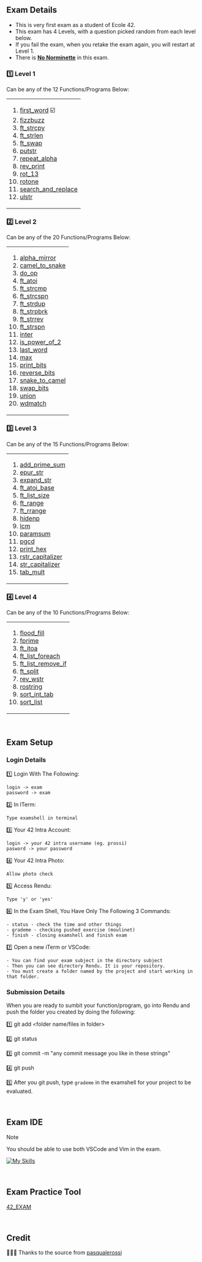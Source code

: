 ## Exam Details

- This is very first exam as a student of Ecole 42.
- This exam has 4 Levels, with a question picked random from each level below.
- If you fail the exam, when you retake the exam again, you will restart at Level 1.
- There is <ins>**No Norminette**</ins> in this exam.

### :one: Level 1
Can be any of the 12 Functions/Programs Below:
<table><tr><td>
  
1. [first_word](https://github.com/Kr1sNg/42piscine-C/blob/main/Exam-Rank-02/Level-01/first_word) :ballot_box_with_check:
2. [fizzbuzz](https://github.com/Kr1sNg/42piscine-C/blob/main/Exam-Rank-02/Level-01/fizzbuzz)
3. [ft_strcpy](https://github.com/Kr1sNg/42piscine-C/blob/main/Exam-Rank-02/Level-01/ft_strcpy)
4. [ft_strlen](https://github.com/Kr1sNg/42piscine-C/blob/main/Exam-Rank-02/Level-01/ft_strlen)
5. [ft_swap](https://github.com/Kr1sNg/42piscine-C/blob/main/Exam-Rank-02/Level-01/ft_swap)
6. [putstr](https://github.com/Kr1sNg/42piscine-C/blob/main/Exam-Rank-02/Level-01/ft_putstr)
7. [repeat_alpha](https://github.com/Kr1sNg/42piscine-C/blob/main/Exam-Rank-02/Level-01/repeat_alpha)
8. [rev_print](https://github.com/Kr1sNg/42piscine-C/blob/main/Exam-Rank-02/Level-01/rev_print)
9. [rot_13](https://github.com/Kr1sNg/42piscine-C/blob/main/Exam-Rank-02/Level-01/rot_13)
10. [rotone](https://github.com/Kr1sNg/42piscine-C/blob/main/Exam-Rank-02/Level-01/rotone)
11. [search_and_replace](https://github.com/Kr1sNg/42piscine-C/blob/main/Exam-Rank-02/Level-01/search_and_replace)
12. [ulstr](https://github.com/Kr1sNg/42piscine-C/blob/main/Exam-Rank-02/Level-01/ulstr)
</td></tr></table>

### :two: Level 2
Can be any of the 20 Functions/Programs Below:
<table><tr><td>
  
1. [alpha_mirror](https://github.com/Kr1sNg/42piscine-C/blob/main/Exam-Rank-02/Level-02/alpha_mirror/alpha_mirror.c)
2. [camel_to_snake](https://github.com/Kr1sNg/42piscine-C/blob/main/Exam-Rank-02/Level-02/camel_to_snake/camel_to_snake.c)
3. [do_op](https://github.com/Kr1sNg/42piscine-C/blob/main/Exam-Rank-02/Level-02/do_op/do_op.c)
4. [ft_atoi](https://github.com/Kr1sNg/42piscine-C/blob/main/Exam-Rank-02/Level-02/ft_atoi/ft_atoi.c)
5. [ft_strcmp](https://github.com/Kr1sNg/42piscine-C/blob/main/Exam-Rank-02/Level-02/ft_strcmp/ft_strcmp.c)
6. [ft_strcspn](https://github.com/Kr1sNg/42piscine-C/blob/main/Exam-Rank-02/Level-02/ft_strcspn/ft_strcspn.c)
7. [ft_strdup](https://github.com/Kr1sNg/42piscine-C/blob/main/Exam-Rank-02/Level-02/ft_strdup/ft_strdup.c)
8. [ft_strpbrk](https://github.com/Kr1sNg/42piscine-C/blob/main/Exam-Rank-02/Level-02/ft_strpbrk/ft_strpbrk.c)
9. [ft_strrev](https://github.com/Kr1sNg/42piscine-C/blob/main/Exam-Rank-02/Level-02/ft_strrev/ft_strrev.c)
10. [ft_strspn](https://github.com/Kr1sNg/42piscine-C/blob/main/Exam-Rank-02/Level-02/ft_strspn/ft_strspn.c)
11. [inter](https://github.com/Kr1sNg/42piscine-C/blob/main/Exam-Rank-02/Level-02/inter/inter.c)
12. [is_power_of_2](https://github.com/Kr1sNg/42piscine-C/blob/main/Exam-Rank-02/Level-02/is_power_of_2/is_power_of_2.c)
13. [last_word](https://github.com/Kr1sNg/42piscine-C/blob/main/Exam-Rank-02/Level-02/last_word/last_word.c)
14. [max](https://github.com/Kr1sNg/42piscine-C/blob/main/Exam-Rank-02/Level-02/max/max.c)
15. [print_bits](https://github.com/Kr1sNg/42piscine-C/blob/main/Exam-Rank-02/Level-02/print_bits/print_bits.c)
16. [reverse_bits](https://github.com/Kr1sNg/42piscine-C/blob/main/Exam-Rank-02/Level-02/reverse_bits/reverse_bits.c)
17. [snake_to_camel](https://github.com/Kr1sNg/42piscine-C/blob/main/Exam-Rank-02/Level-02/snake_to_camel/snake_to_camel.c)
18. [swap_bits](https://github.com/Kr1sNg/42piscine-C/blob/main/Exam-Rank-02/Level-02/swap_bits/swap_bits.c)
19. [union](https://github.com/Kr1sNg/42piscine-C/blob/main/Exam-Rank-02/Level-02/union/union.c)
20. [wdmatch](https://github.com/Kr1sNg/42piscine-C/blob/main/Exam-Rank-02/Level-02/wdmatch/)
</td></tr></table>

### :three: Level 3
Can be any of the 15 Functions/Programs Below:
<table><tr><td>
  
1. [add_prime_sum](https://github.com/Kr1sNg/42piscine-C/blob/main/Exam-Rank-02/Level-03/add_prime_sum/)
2. [epur_str](https://github.com/Kr1sNg/42piscine-C/blob/main/Exam-Rank-02/Level-03/epur_str/)
3. [expand_str](https://github.com/Kr1sNg/42piscine-C/blob/main/Exam-Rank-02/Level-03/expand_str)
4. [ft_atoi_base](https://github.com/Kr1sNg/42piscine-C/blob/main/Exam-Rank-02/Level-03/ft_atoi_base)
5. [ft_list_size](https://github.com/Kr1sNg/42piscine-C/blob/main/Exam-Rank-02/Level-03/ft_list_size)
6. [ft_range](https://github.com/Kr1sNg/42piscine-C/blob/main/Exam-Rank-02/Level-03/ft_range)
7. [ft_rrange](https://github.com/Kr1sNg/42piscine-C/blob/main/Exam-Rank-02/Level-03/ft_rrange)
8. [hidenp](https://github.com/Kr1sNg/42piscine-C/blob/main/Exam-Rank-02/Level-03/hidenp)
9. [lcm](https://github.com/Kr1sNg/42piscine-C/blob/main/Exam-Rank-02/Level-03/lcm)
10. [paramsum](https://github.com/Kr1sNg/42piscine-C/blob/main/Exam-Rank-02/Level-03/paramsum)
11. [pgcd](https://github.com/Kr1sNg/42piscine-C/blob/main/Exam-Rank-02/Level-03/pgcd)
12. [print_hex](https://github.com/Kr1sNg/42piscine-C/blob/main/Exam-Rank-02/Level-03/print_hex)
13. [rstr_capitalizer](https://github.com/Kr1sNg/42piscine-C/blob/main/Exam-Rank-02/Level-03/rstr_capitalizer)
14. [str_capitalizer](https://github.com/Kr1sNg/42piscine-C/blob/main/Exam-Rank-02/Level-03/str_capitalizer)
15. [tab_mult](https://github.com/Kr1sNg/42piscine-C/blob/main/Exam-Rank-02/Level-03/tab_mult)
</td></tr></table>

### :four: Level 4
Can be any of the 10 Functions/Programs Below:
<table><tr><td>
  
1. [flood_fill](https://github.com/Kr1sNg/42piscine-C/blob/main/Exam-Rank-02/Level-04/flood_fill)
2. [fprime](https://github.com/Kr1sNg/42piscine-C/blob/main/Exam-Rank-02/Level-04/fprime)
3. [ft_itoa](https://github.com/Kr1sNg/42piscine-C/blob/main/Exam-Rank-02/Level-04/ft_itoa)
4. [ft_list_foreach](https://github.com/Kr1sNg/42piscine-C/blob/main/Exam-Rank-02/Level-04/ft_list_foreach)
5. [ft_list_remove_if](https://github.com/Kr1sNg/42piscine-C/blob/main/Exam-Rank-02/Level-04/ft_list_remove_if)
6. [ft_split](https://github.com/Kr1sNg/42piscine-C/blob/main/Exam-Rank-02/Level-04/ft_split)
7. [rev_wstr](https://github.com/Kr1sNg/42piscine-C/blob/main/Exam-Rank-02/Level-04/rev_wstr)
8. [rostring](https://github.com/Kr1sNg/42piscine-C/blob/main/Exam-Rank-02/Level-04/rostring)
9. [sort_int_tab](https://github.com/Kr1sNg/42piscine-C/blob/main/Exam-Rank-02/Level-04/sort_int_tab)
10. [sort_list](https://github.com/Kr1sNg/42piscine-C/blob/main/Exam-Rank-02/Level-04/sort_list)
</td></tr></table>

<br>

## Exam Setup

### Login Details

:one: Login With The Following:
```
login -> exam
password -> exam
```
:two: In ITerm:
```
Type examshell in terminal
```
:three: Your 42 Intra Account:
```
login -> your 42 intra username (eg. prossi)
pasword -> your password
```
:four: Your 42 Intra Photo:
```
Allow photo check
```
:five: Access Rendu:
```
Type 'y' or 'yes'
```
:six: In the Exam Shell, You Have Only The Following 3 Commands:
```
- status - check the time and other things
- grademe - checking pushed exercise (moulinet)
- finish - closing examshell and finish exam
```
:seven: Open a new iTerm or VSCode:
```
- You can find your exam subject in the directory subject
- Then you can see directory Rendu. It is your repository.
- You must create a folder named by the project and start working in that folder.
```

### Submission Details

When you are ready to sumbit your function/program, go into Rendu and push the folder you created by doing the following:

:one: git add <folder name/files in folder>

:two: git status

:three: git commit -m "any commit message you like in these strings"

:four: git push

:five: After you git push, type `grademe` in the examshell for your project to be evaluated. 

<br>

## Exam IDE

> [!NOTE]
You should be able to use both VSCode and Vim in the exam.

[![My Skills](https://skillicons.dev/icons?i=vscode,vim)](https://skillicons.dev)

<br>

## Exam Practice Tool
[42_EXAM](https://github.com/JCluzet/42_EXAM)

<br>

## Credit
🙇🏻‍♂️ Thanks to the source from [pasqualerossi](https://github.com/pasqualerossi/42-School-Exam-Rank-02)
